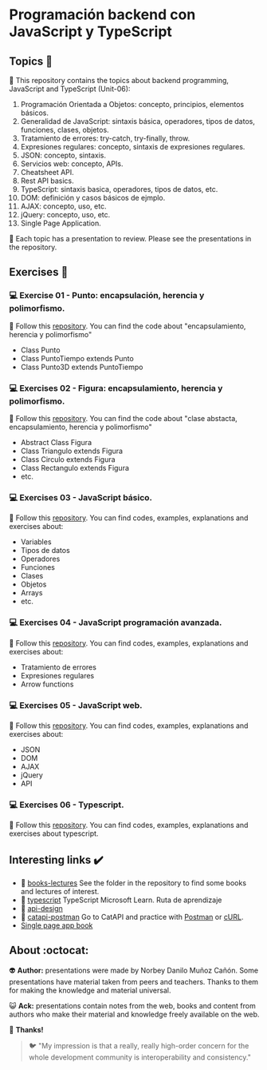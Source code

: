 # Programación backend con JavaScript y TypeScript

## Topics :memo:

:open_file_folder: This repository contains the topics about backend programming, JavaScript and TypeScript (Unit-06):

1. Programación Orientada a Objetos: concepto, principios, elementos básicos.
2. Generalidad de JavaScript: sintaxis básica, operadores, tipos de datos, funciones, clases, objetos.
3. Tratamiento de errores: try-catch, try-finally, throw.
4. Expresiones regulares: concepto, sintaxis de expresiones regulares.
5. JSON: concepto, sintaxis.
6. Servicios web: concepto, APIs.
7. Cheatsheet API.
8. Rest API basics.
9. TypeScript: sintaxis basica, operadores, tipos de datos, etc.
10. DOM: definición y casos básicos de ejmplo.
11. AJAX: concepto, uso, etc.
12. jQuery: concepto, uso, etc.
13. Single Page Application.

:paperclip: Each topic has a presentation to review. Please see the presentations in the repository.

## Exercises :notebook:

### :computer: Exercise 01 - Punto: encapsulación, herencia y polimorfismo.

:link: Follow this [repository](https://github.com/norbeydanilo/punto-project.git). You can find the code about "encapsulamiento, herencia y polimorfismo"

- Class Punto
- Class PuntoTiempo extends Punto
- Class Punto3D extends PuntoTiempo

### :computer: Exercises 02 - Figura: encapsulamiento, herencia y polimorfismo.

:link: Follow this [repository](https://github.com/norbeydanilo/figura-abstracta.git). You can find the code about "clase abstacta, encapsulamiento, herencia y polimorfismo"

- Abstract Class Figura
- Class Triangulo extends Figura
- Class Circulo extends Figura
- Class Rectangulo extends Figura
- etc.

### :computer: Exercises 03 - JavaScript básico.

:link: Follow this [repository](https://github.com/norbeydanilo/javascript-basico.git). You can find codes, examples, explanations and exercises about:

- Variables
- Tipos de datos
- Operadores
- Funciones
- Clases
- Objetos
- Arrays
- etc.

### :computer: Exercises 04 - JavaScript programación avanzada.

:link: Follow this [repository](https://github.com/norbeydanilo/javascript-p-avanzada.git). You can find codes, examples, explanations and exercises about:

- Tratamiento de errores
- Expresiones regulares
- Arrow functions

### :computer: Exercises 05 - JavaScript web.

:link: Follow this [repository](https://github.com/norbeydanilo/web-js.git). You can find codes, examples, explanations and exercises about:

- JSON
- DOM
- AJAX
- jQuery
- API

### :computer: Exercises 06 - Typescript.

:link: Follow this [repository](https://github.com/norbeydanilo/typescript-intro.git). You can find codes, examples, explanations and exercises about typescript.

## Interesting links :heavy_check_mark:

- :link: [books-lectures](https://github.com/norbeydanilo/backend-js-ts/tree/main/books-lectures) See the folder in the repository to find some books and lectures of interest.
- :link: [typescript](https://learn.microsoft.com/es-es/training/paths/build-javascript-applications-typescript/) TypeScript Microsoft Learn. Ruta de aprendizaje
- :link: [api-design](https://learn.microsoft.com/en-us/azure/architecture/best-practices/api-design)
- :link: [catapi-postman](https://developers.thecatapi.com/view-account/ylX4blBYT9FaoVd6OhvR?report=bOoHBz-8t) Go to CatAPI and practice with [Postman](https://www.postman.com) or [cURL](https://curl.se).
- [Single page app book](https://singlepageappbook.com/single-page.html)
 
## About :octocat:

:alien: **Author:** presentations were made by Norbey Danilo Muñoz Cañón. Some presentations have material taken from peers and teachers. Thanks to them for making the knowledge and material universal.

:smiley_cat: **Ack:** presentations contain notes from the web, books and content from authors who make their material and knowledge freely available on the web.

:blue_book: **Thanks!**

> :bird: "My impression is that a really, really high-order concern for the whole development community is interoperability and consistency."
